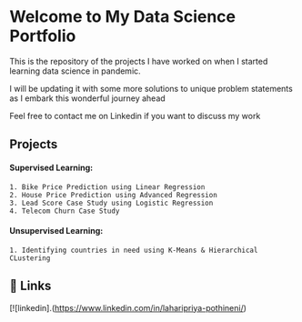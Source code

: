 # Welcome to My Data Science Portfolio

This is the repository of the projects I have worked on when I started learning data science in pandemic. 

I will be updating it with some more solutions to unique problem statements as I embark this wonderful journey ahead

Feel free to contact me on Linkedin if you want to discuss my work



## Projects

#### Supervised Learning:
    1. Bike Price Prediction using Linear Regression
    2. House Price Prediction using Advanced Regression
    3. Lead Score Case Study using Logistic Regression
    4. Telecom Churn Case Study

#### Unsupervised Learning:
    1. Identifying countries in need using K-Means & Hierarchical CLustering
  
## 🔗 Links
[![linkedin].(https://www.linkedin.com/in/laharipriya-pothineni/)
